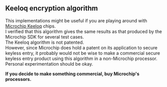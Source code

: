 ## Keeloq encryption algorithm    
This implementations might be useful if you are playing around with [Microchip Keeloq](http://www.microchip.com/pagehandler/en-us/technology/embeddedsecurity/technology/keeloqencoderdl.html) chips.    
I verified that this algorithm gives the same results as that produced by the Microchip SDK for several test cases.      
The Keeloq algorithm is not patented.       
However, since Microchip does hold a patent on its application to secure keyless entry,
it probably would not be wise to make a commercial secure keyless entry product using this algorithm in a non-Microchip processor.     
Personal experimentation should be okay.      
    
__If you decide to make something commercial, buy Microchip's processors.__      



